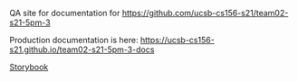 ---
---

QA site for documentation for <https://github.com/ucsb-cs156-s21/team02-s21-5pm-3>

Production documentation is here: <https://ucsb-cs156-s21.github.io/team02-s21-5pm-3-docs>

[Storybook](storybook)
